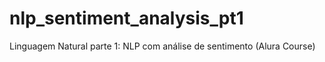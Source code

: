 # nlp_sentiment_analysis_pt1
Linguagem Natural parte 1: NLP com análise de sentimento (Alura Course)
